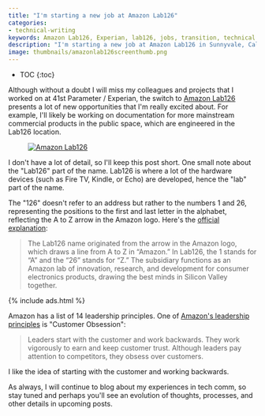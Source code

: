 ```yaml
---
title: "I'm starting a new job at Amazon Lab126"
categories:
- technical-writing
keywords: Amazon Lab126, Experian, lab126, jobs, transition, technical writer roles
description: "I'm starting a new job at Amazon Lab126 in Sunnyvale, California this week. This past week I closed out the remaining projects, tasks, and other final details at 41st Parameter / Experian in preparation for the transition. This week I'll be in Seattle (where Amazon's headquarters are located) all week for training."
image: thumbnails/amazonlab126screenthumb.png
---
```


* TOC
{:toc}

Although without a doubt I will miss my colleagues and projects that I worked on at 41st Parameter / Experian, the switch to [Amazon Lab126](http://www.lab126.com/) presents a lot of new opportunities that I'm really excited about. For example, I'll likely be working on documentation for more mainstream commercial products in the public space, which are engineered in the Lab126 location.

<figure><a href="http://www.lab126.com/index.htm"><img src="{{ "https://s3.us-west-1.wasabisys.com/idbwmedia.com/images/amazonlab126screen.png" | prepend: site.baseurl }}" alt="Amazon Lab126" /></a><figcaption></figcaption></figure>


I don't have a lot of detail, so I'll keep this post short. One small note about the "Lab126" part of the name. Lab126 is where a lot of the hardware devices (such as Fire TV, Kindle, or Echo) are developed, hence the "lab" part of the name.

The "126" doesn't refer to an address but rather to the numbers 1 and 26, representing the positions to the first and last letter in the alphabet, reflecting the A to Z arrow in the Amazon logo. Here's the [official explanation](http://www.lab126.com/welcome.htm):

>The Lab126 name originated from the arrow in the Amazon logo, which draws a line from A to Z in “Amazon.” In Lab126, the 1 stands for “A” and the “26” stands for “Z.” The subsidiary functions as an Amazon lab of innovation, research, and development for consumer electronics products, drawing the best minds in Silicon Valley together.

{% include ads.html %}

Amazon has a list of 14 leadership principles. One of [Amazon's leadership principles](https://www.amazon.jobs/principles) is "Customer Obsession":

>Leaders start with the customer and work backwards. They work vigorously to earn and keep customer trust. Although leaders pay attention to competitors, they obsess over customers.

I like the idea of starting with the customer and working backwards.

As always, I will continue to blog about my experiences in tech comm, so stay tuned and perhaps you'll see an evolution of thoughts, processes, and other details in upcoming posts.
